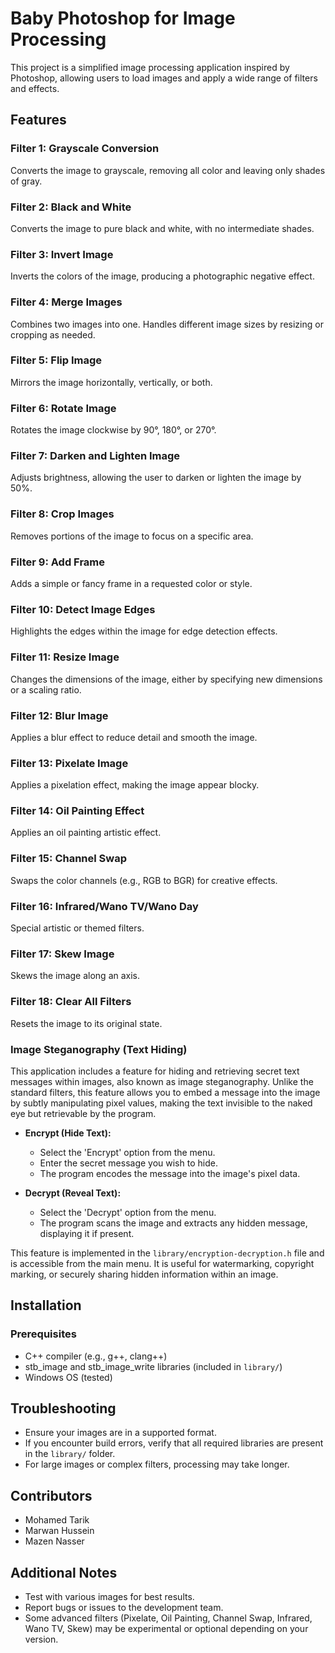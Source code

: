 # Baby Photoshop for Image Processing

This project is a simplified image processing application inspired by Photoshop, allowing users to load images and apply a wide range of filters and effects.

## Features

### Filter 1: Grayscale Conversion
Converts the image to grayscale, removing all color and leaving only shades of gray.

### Filter 2: Black and White
Converts the image to pure black and white, with no intermediate shades.

### Filter 3: Invert Image
Inverts the colors of the image, producing a photographic negative effect.

### Filter 4: Merge Images
Combines two images into one. Handles different image sizes by resizing or cropping as needed.

### Filter 5: Flip Image
Mirrors the image horizontally, vertically, or both.

### Filter 6: Rotate Image
Rotates the image clockwise by 90°, 180°, or 270°.

### Filter 7: Darken and Lighten Image
Adjusts brightness, allowing the user to darken or lighten the image by 50%.

### Filter 8: Crop Images
Removes portions of the image to focus on a specific area.

### Filter 9: Add Frame
Adds a simple or fancy frame in a requested color or style.

### Filter 10: Detect Image Edges
Highlights the edges within the image for edge detection effects.

### Filter 11: Resize Image
Changes the dimensions of the image, either by specifying new dimensions or a scaling ratio.

### Filter 12: Blur Image
Applies a blur effect to reduce detail and smooth the image.

### Filter 13: Pixelate Image
Applies a pixelation effect, making the image appear blocky.

### Filter 14: Oil Painting Effect
Applies an oil painting artistic effect.

### Filter 15: Channel Swap
Swaps the color channels (e.g., RGB to BGR) for creative effects.

### Filter 16: Infrared/Wano TV/Wano Day
Special artistic or themed filters.

### Filter 17: Skew Image
Skews the image along an axis.

### Filter 18: Clear All Filters
Resets the image to its original state.

### Image Steganography (Text Hiding)

This application includes a feature for hiding and retrieving secret text messages within images, also known as image steganography. Unlike the standard filters, this feature allows you to embed a message into the image by subtly manipulating pixel values, making the text invisible to the naked eye but retrievable by the program.

- **Encrypt (Hide Text):**
  - Select the 'Encrypt' option from the menu.
  - Enter the secret message you wish to hide.
  - The program encodes the message into the image's pixel data.

- **Decrypt (Reveal Text):**
  - Select the 'Decrypt' option from the menu.
  - The program scans the image and extracts any hidden message, displaying it if present.

This feature is implemented in the `library/encryption-decryption.h` file and is accessible from the main menu. It is useful for watermarking, copyright marking, or securely sharing hidden information within an image.

## Installation

### Prerequisites
- C++ compiler (e.g., g++, clang++)
- stb_image and stb_image_write libraries (included in `library/`)
- Windows OS (tested)

## Troubleshooting
- Ensure your images are in a supported format.
- If you encounter build errors, verify that all required libraries are present in the `library/` folder.
- For large images or complex filters, processing may take longer.

## Contributors
- Mohamed Tarik
- Marwan Hussein
- Mazen Nasser

## Additional Notes
- Test with various images for best results.
- Report bugs or issues to the development team.
- Some advanced filters (Pixelate, Oil Painting, Channel Swap, Infrared, Wano TV, Skew) may be experimental or optional depending on your version.
